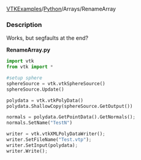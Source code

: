[VTKExamples](/index/)/[Python](/Python)/Arrays/RenameArray

### Description
Works, but segfaults at the end?

**RenameArray.py**
```python
import vtk
from vtk import *

#setup sphere
sphereSource = vtk.vtkSphereSource()
sphereSource.Update()

polydata = vtk.vtkPolyData()
polydata.ShallowCopy(sphereSource.GetOutput())

normals = polydata.GetPointData().GetNormals();
normals.SetName("TestN")

writer = vtk.vtkXMLPolyDataWriter();
writer.SetFileName("Test.vtp");
writer.SetInput(polydata);
writer.Write();
```

